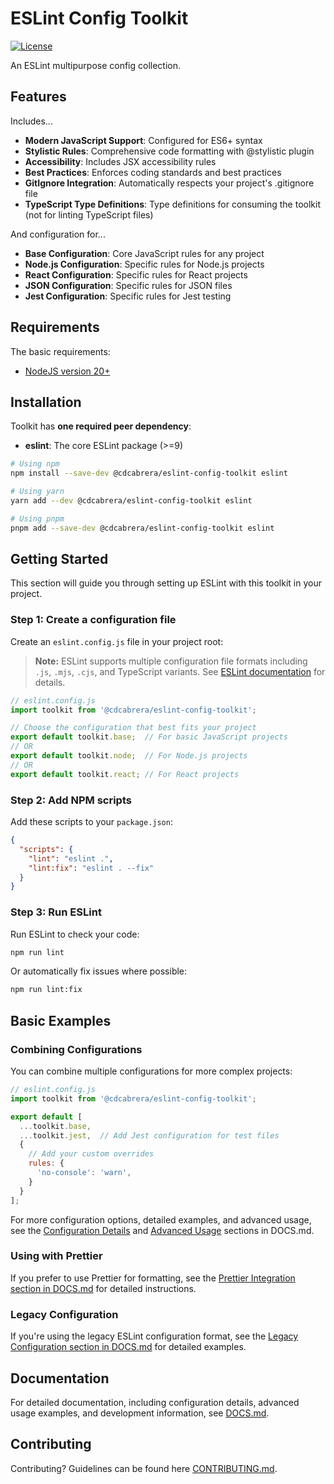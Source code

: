 # ESLint Config Toolkit

[![License](https://img.shields.io/github/license/cdcabrera/eslint-config-toolkit.svg)](https://github.com/cdcabrera/eslint-config-toolkit/blob/main/LICENSE)

An ESLint multipurpose config collection.

## Features

Includes...
- **Modern JavaScript Support**: Configured for ES6+ syntax
- **Stylistic Rules**: Comprehensive code formatting with @stylistic plugin
- **Accessibility**: Includes JSX accessibility rules
- **Best Practices**: Enforces coding standards and best practices
- **GitIgnore Integration**: Automatically respects your project's .gitignore file
- **TypeScript Type Definitions**: Type definitions for consuming the toolkit (not for linting TypeScript files)

And configuration for...
- **Base Configuration**: Core JavaScript rules for any project
- **Node.js Configuration**: Specific rules for Node.js projects
- **React Configuration**: Specific rules for React projects
- **JSON Configuration**: Specific rules for JSON files
- **Jest Configuration**: Specific rules for Jest testing

## Requirements
The basic requirements:
- [NodeJS version 20+](https://nodejs.org/)

## Installation

Toolkit has **one required peer dependency**:
- **eslint**: The core ESLint package (>=9)

```bash
# Using npm
npm install --save-dev @cdcabrera/eslint-config-toolkit eslint

# Using yarn
yarn add --dev @cdcabrera/eslint-config-toolkit eslint

# Using pnpm
pnpm add --save-dev @cdcabrera/eslint-config-toolkit eslint
```

## Getting Started

This section will guide you through setting up ESLint with this toolkit in your project.

### Step 1: Create a configuration file

Create an `eslint.config.js` file in your project root:

> **Note:** ESLint supports multiple configuration file formats including `.js`, `.mjs`, `.cjs`, and TypeScript variants. See [ESLint documentation](https://eslint.org/docs/latest/use/configure/configuration-files) for details.

```js
// eslint.config.js
import toolkit from '@cdcabrera/eslint-config-toolkit';

// Choose the configuration that best fits your project
export default toolkit.base;  // For basic JavaScript projects
// OR
export default toolkit.node;  // For Node.js projects
// OR
export default toolkit.react; // For React projects
```

### Step 2: Add NPM scripts

Add these scripts to your `package.json`:

```json
{
  "scripts": {
    "lint": "eslint .",
    "lint:fix": "eslint . --fix"
  }
}
```

### Step 3: Run ESLint

Run ESLint to check your code:

```bash
npm run lint
```

Or automatically fix issues where possible:

```bash
npm run lint:fix
```

## Basic Examples

### Combining Configurations

You can combine multiple configurations for more complex projects:

```js
// eslint.config.js
import toolkit from '@cdcabrera/eslint-config-toolkit';

export default [
  ...toolkit.base,
  ...toolkit.jest,  // Add Jest configuration for test files
  {
    // Add your custom overrides
    rules: {
      'no-console': 'warn',
    }
  }
];
```

For more configuration options, detailed examples, and advanced usage, see the [Configuration Details](./DOCS.md#configuration-details) and [Advanced Usage](./DOCS.md#advanced-usage) sections in DOCS.md.

### Using with Prettier

If you prefer to use Prettier for formatting, see the [Prettier Integration section in DOCS.md](./DOCS.md#prettier-integration) for detailed instructions.

### Legacy Configuration

If you're using the legacy ESLint configuration format, see the [Legacy Configuration section in DOCS.md](./DOCS.md#legacy-configuration) for detailed examples.

## Documentation

For detailed documentation, including configuration details, advanced usage examples, and development information, see [DOCS.md](./DOCS.md).

## Contributing

Contributing? Guidelines can be found here [CONTRIBUTING.md](./CONTRIBUTING.md).
